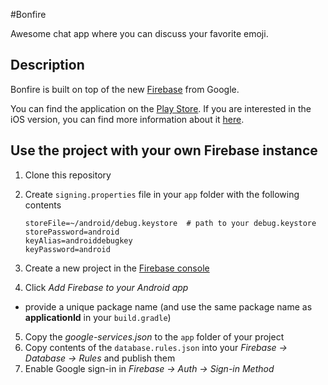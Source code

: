 #Bonfire

Awesome chat app where you can discuss your favorite emoji. 

## Description

Bonfire is built on top of the new [Firebase][1] from Google. 

You can find the application on the [Play Store][2]. If you are interested in the iOS version, you can find more information about it [here][3].    

## Use the project with your own Firebase instance

1. Clone this repository
2. Create `signing.properties` file in your `app` folder with the following contents

    ```
    storeFile=~/android/debug.keystore  # path to your debug.keystore
    storePassword=android
    keyAlias=androiddebugkey
    keyPassword=android
    ```

3. Create a new project in the [Firebase console][4]
4. Click *Add Firebase to your Android app*
  * provide a unique package name (and use the same package name as **applicationId** in your `build.gradle`)
5. Copy the *google-services.json* to the `app` folder of your project
6. Copy contents of the `database.rules.json` into your *Firebase -> Database -> Rules* and publish them
7. Enable Google sign-in in *Firebase -> Auth -> Sign-in Method* 


[1]: https://firebase.google.com/
[2]: https://play.google.com/store/apps/details?id=com.novoda.bonfire
[3]: https://github.com/novoda/spikes/tree/firebase/develop/Firebase/ios
[4]: https://console.firebase.google.com
